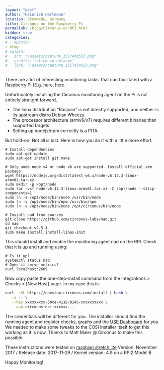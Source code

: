 ```yaml
---
layout: "post"
author: "Heinrich Hartmann"
location: Stemwede, Germany
title: Circonus on the Raspberry Pi
permalink: /blog/Circonus-on-RPI.html
hidden: true
categories:
# - opinion
- blog
# splash:
#   src: "/assets/capture_1517430553.png"
#   credits: "click to enlarge"
#   link: "/assets/capture_1517430553.png"
---
```


There are a lot of interesting monitoring tasks, that can facilitated with a Raspberry Pi (E.g. [here](http://heinrichhartmann.com/blog/2014/12/14/Sensor-Monitoring-with-RaspberryPi-and-Circonus.html), [here](https://www.circonus.com/2016/10/circonus-api-raspberry-pi/).

Unfortunately installing the Circonus monitoring agent on the Pi is not entirely straitght forward.
- The linux distribution "Raspian" is not directly supported, and neither is its upstream distro Debian Wheezy.
- The processor architecture (armv6/v7) requires different binaries than supported targets.
- Setting up nodejs/npm correctly is a PITA.

But hold-on. Not all is lost. Here is how you do it with a little more effort:

```shell
# Install dependencies
sudo apt-get update
sudo apt-get install git make

# Only node node v4 or node v6 are supported. Install official arm package
wget https://nodejs.org/dist/latest-v6.x/node-v6.12.3-linux-armv6l.tar.xz
sudo mkdir -p /opt/node
sudo tar -vxf node-v6.12.3-linux-armv6l.tar.xz -C /opt/node --strip-components=1
sudo ln -s /opt/node/bin/node /usr/bin/node
sudo ln -s /opt/node/bin/npm /usr/bin/npm
sudo ln -s /opt/node/bin/node /opt/circonus/bin/node

# Install nad from sources
git clone https://github.com/circonus-labs/nad.git
cd nad
git checkout v2.5.1
sudo make install install-linux-init
```

This should install and enable the monitoring agent nad on the RPI.
Check that it is up and running using:

``` shell
# Is it up?
systemctl status nad
# Does it serve metrics?
curl localhost:2609
```

Now copy paste the one-step-install command from the Integrations > Checks > [New Host] page.
In my case this is:
```sh
curl -sSL https://onestep.circonus.com/install | bash \
   -s -- \
   --key xxxxxxxxx-50ce-4118-9145-xxxxxxxxxx \
   --app circonus:osi:xxxxxx...
```

The credentials will be different for you.
The installer should find the running agent and register checks, graphs and the [USE Dashboard](https://www.circonus.com/2017/08/system-monitoring-with-the-use-dashboard/) for you.
We needed to make some tweaks to the COSI installer itself to get this working as it is now.
Thanks to Matt Maier @ Circonus to make this possible.

These instructions were tested on [raspbian stretch lite](https://www.raspberrypi.org/downloads/raspbian/)
Version: November 2017 / Release date: 2017-11-29 / Kernel version: 4.9
on a RPI2 Model B.

Happy Monitoring!
